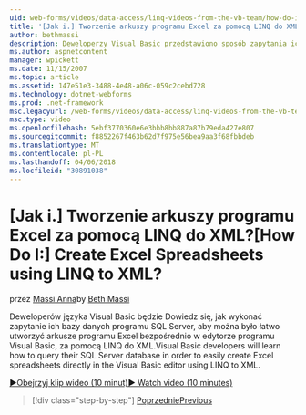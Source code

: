 ```yaml
---
uid: web-forms/videos/data-access/linq-videos-from-the-vb-team/how-do-i-create-excel-spreadsheets-using-linq-to-xml
title: '[Jak i.] Tworzenie arkuszy programu Excel za pomocą LINQ do XML? | Microsoft Docs'
author: bethmassi
description: Deweloperzy Visual Basic przedstawiono sposób zapytania ich bazy danych programu SQL Server, aby można było łatwo utworzyć arkusze programu Excel bezpośrednio w edytorze programu Visual Basic nam...
ms.author: aspnetcontent
manager: wpickett
ms.date: 11/15/2007
ms.topic: article
ms.assetid: 147e51e3-3488-4e48-a06c-059c2cebd728
ms.technology: dotnet-webforms
ms.prod: .net-framework
msc.legacyurl: /web-forms/videos/data-access/linq-videos-from-the-vb-team/how-do-i-create-excel-spreadsheets-using-linq-to-xml
msc.type: video
ms.openlocfilehash: 5ebf3770360e6e3bbb8bb887a87b79eda427e807
ms.sourcegitcommit: f8852267f463b62d7f975e56bea9aa3f68fbbdeb
ms.translationtype: MT
ms.contentlocale: pl-PL
ms.lasthandoff: 04/06/2018
ms.locfileid: "30891038"
---
```

<a name="how-do-i-create-excel-spreadsheets-using-linq-to-xml"></a><span data-ttu-id="b9a43-104">[Jak i.] Tworzenie arkuszy programu Excel za pomocą LINQ do XML?</span><span class="sxs-lookup"><span data-stu-id="b9a43-104">[How Do I:] Create Excel Spreadsheets using LINQ to XML?</span></span>
====================
<span data-ttu-id="b9a43-105">przez [Massi Anna](https://github.com/bethmassi)</span><span class="sxs-lookup"><span data-stu-id="b9a43-105">by [Beth Massi](https://github.com/bethmassi)</span></span>

<span data-ttu-id="b9a43-106">Deweloperów języka Visual Basic będzie Dowiedz się, jak wykonać zapytanie ich bazy danych programu SQL Server, aby można było łatwo utworzyć arkusze programu Excel bezpośrednio w edytorze programu Visual Basic, za pomocą LINQ do XML.</span><span class="sxs-lookup"><span data-stu-id="b9a43-106">Visual Basic developers will learn how to query their SQL Server database in order to easily create Excel spreadsheets directly in the Visual Basic editor using LINQ to XML.</span></span>

[<span data-ttu-id="b9a43-107">&#9654;Obejrzyj klip wideo (10 minut)</span><span class="sxs-lookup"><span data-stu-id="b9a43-107">&#9654; Watch video (10 minutes)</span></span>](https://channel9.msdn.com/Blogs/ASP-NET-Site-Videos/how-do-i-create-excel-spreadsheets-using-linq-to-xml)

> [!div class="step-by-step"]
> [<span data-ttu-id="b9a43-108">Poprzednie</span><span class="sxs-lookup"><span data-stu-id="b9a43-108">Previous</span></span>](how-do-i-create-xml-documents-from-sql-data.md)
